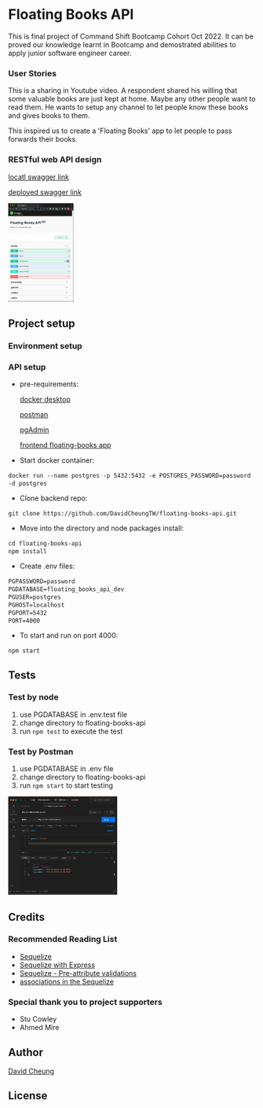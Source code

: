 # Floating Books API

This is final project of Command Shift Bootcamp Cohort Oct 2022. It can be proved our knowledge learnt in Bootcamp and demostrated abilities to apply junior software engineer career.

### User Stories

This is a sharing in Youtube video. A respondent shared his willing that some valuable books are just kept at home. Maybe any other people want to read them. He wants to setup any channel to let people know these books and gives books to them.

This inspired us to create a 'Floating Books' app to let people to pass forwards their books.

### RESTful web API design

[locatl swagger link](http://localhost:4000/swagger)

[deployed swagger link]()

<img src="screenshots\swagger-screen.png" height="200">

## Project setup

### Environment setup

### API setup

- pre-requirements:

  [docker desktop](https://docs.docker.com/desktop/install/mac-install/)

  [postman](https://www.postman.com/downloads/)

  [pgAdmin](https://www.pgadmin.org/download/)

  [frontend floating-books app](https://github.com/SomiaHussain/floating-books.git)

- Start docker container:

```
docker run --name postgres -p 5432:5432 -e POSTGRES_PASSWORD=password -d postgres
```

- Clone backend repo:

```
git clone https://github.com/DavidCheungTW/floating-books-api.git
```

- Move into the directory and node packages install:

```
cd floating-books-api
npm install
```

- Create .env files:

```
PGPASSWORD=password
PGDATABASE=floating_books_api_dev
PGUSER=postgres
PGHOST=localhost
PGPORT=5432
PORT=4000
```

- To start and run on port 4000:

```
npm start
```

## Tests

### Test by node

1. use PGDATABASE in .env.test file
2. change directory to floating-books-api
3. run `npm test` to execute the test

### Test by Postman

1. use PGDATABASE in .env file
2. change directory to floating-books-api
3. run `npm start` to start testing

<img src="screenshots\postman-screen.png" height="200">

## Credits

### Recommended Reading List

- [Sequelize](https://sequelize.org/)
- [Sequelize with Express](https://www.codementor.io/@mirko0/how-to-use-sequelize-with-node-and-express-i24l67cuz)
- [Sequelize - Pre-attribute validations](https://sequelize.org/docs/v6/core-concepts/validations-and-constraints/)
- [associations in the Sequelize](https://sequelize.org/docs/v6/core-concepts/assocs/)

### Special thank you to project supporters

- Stu Cowley
- Ahmed Mire

## Author

[David Cheung](https://www.linkedin.com/in/david-cheung-473597199/)

## License
